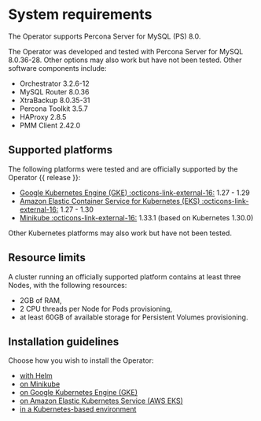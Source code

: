 # System requirements

The Operator supports Percona Server for MySQL (PS) 8.0.

The Operator was developed and tested with Percona Server for MySQL 8.0.36-28.
Other options may also work but have not been tested. Other software components include:

* Orchestrator 3.2.6-12
* MySQL Router 8.0.36
* XtraBackup 8.0.35-31
* Percona Toolkit 3.5.7
* HAProxy 2.8.5
* PMM Client 2.42.0

## Supported platforms

The following platforms were tested and are officially supported by the Operator
{{ release }}:

* [Google Kubernetes Engine (GKE) :octicons-link-external-16:](https://cloud.google.com/kubernetes-engine) 1.27 - 1.29
* [Amazon Elastic Container Service for Kubernetes (EKS) :octicons-link-external-16:](https://aws.amazon.com) 1.27 - 1.30
* [Minikube :octicons-link-external-16:](https://minikube.sigs.k8s.io/docs/) 1.33.1 (based on Kubernetes 1.30.0)

Other Kubernetes platforms may also work but have not been tested.

## Resource limits

A cluster running an officially supported platform contains at least three
Nodes, with the following resources:

* 2GB of RAM,
* 2 CPU threads per Node for Pods provisioning,
* at least 60GB of available storage for Persistent Volumes provisioning.

## Installation guidelines

Choose how you wish to install the Operator:

* [with Helm](helm.md)
* [on Minikube](minikube.md)
* [on Google Kubernetes Engine (GKE)](gke.md)
* [on Amazon Elastic Kubernetes Service (AWS EKS)](eks.md)
* [in a Kubernetes-based environment](kubernetes.md)
